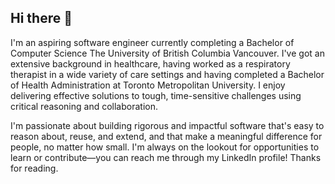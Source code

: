 ## Hi there 👋

I'm an aspiring software engineer currently completing a Bachelor of Computer Science The University of British Columbia Vancouver. I've got an extensive background in healthcare, having worked as a respiratory therapist in a wide variety of care settings and having completed a Bachelor of Health Administration at Toronto Metropolitan University. I enjoy delivering effective solutions to tough, time-sensitive challenges using critical reasoning and collaboration.

I'm passionate about building rigorous and impactful software that's easy to reason about, reuse, and extend, and that make a meaningful difference for people, no matter how small. I'm always on the lookout for opportunities to learn or contribute—you can reach me through my LinkedIn profile! Thanks for reading.

<!--
**ajarodpaulson/ajarodpaulson** is a ✨ _special_ ✨ repository because its `README.md` (this file) appears on your GitHub profile.

Here are some ideas to get you started:

- 🔭 I’m currently working on ...
- 🌱 I’m currently learning ...
- 👯 I’m looking to collaborate on ...
- 🤔 I’m looking for help with ...
- 💬 Ask me about ...
- 📫 How to reach me: ...
- 😄 Pronouns: ...
- ⚡ Fun fact: ...
-->
